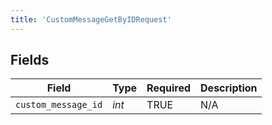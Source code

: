 ```yaml
---
title: 'CustomMessageGetByIDRequest'
---
```



## Fields

| Field               | Type                | Required            | Description         |
| ------------------- | ------------------- | ------------------- | ------------------- |
| `custom_message_id` | *int*               | TRUE  | N/A                 |